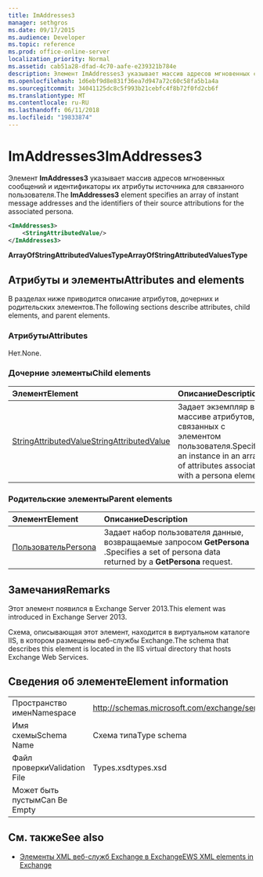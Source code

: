 ```yaml
---
title: ImAddresses3
manager: sethgros
ms.date: 09/17/2015
ms.audience: Developer
ms.topic: reference
ms.prod: office-online-server
localization_priority: Normal
ms.assetid: cab51a28-dfad-4c70-aafe-e239321b784e
description: Элемент ImAddresses3 указывает массив адресов мгновенных сообщений и идентификаторы их атрибуты источника для связанного пользователя.
ms.openlocfilehash: 1d6ebf9d8e831f36ea7d947a72c60c58fa5b1a4a
ms.sourcegitcommit: 34041125dc8c5f993b21cebfc4f8b72f0fd2cb6f
ms.translationtype: MT
ms.contentlocale: ru-RU
ms.lasthandoff: 06/11/2018
ms.locfileid: "19833874"
---
```

# <a name="imaddresses3"></a><span data-ttu-id="94175-103">ImAddresses3</span><span class="sxs-lookup"><span data-stu-id="94175-103">ImAddresses3</span></span>

<span data-ttu-id="94175-104">Элемент **ImAddresses3** указывает массив адресов мгновенных сообщений и идентификаторы их атрибуты источника для связанного пользователя.</span><span class="sxs-lookup"><span data-stu-id="94175-104">The **ImAddresses3** element specifies an array of instant message addresses and the identifiers of their source attributions for the associated persona.</span></span> 
  
```XML
<ImAddresses3>
    <StringAttributedValue/>
</ImAddresses3>
```

 <span data-ttu-id="94175-105">**ArrayOfStringAttributedValuesType**</span><span class="sxs-lookup"><span data-stu-id="94175-105">**ArrayOfStringAttributedValuesType**</span></span>
## <a name="attributes-and-elements"></a><span data-ttu-id="94175-106">Атрибуты и элементы</span><span class="sxs-lookup"><span data-stu-id="94175-106">Attributes and elements</span></span>

<span data-ttu-id="94175-107">В разделах ниже приводится описание атрибутов, дочерних и родительских элементов.</span><span class="sxs-lookup"><span data-stu-id="94175-107">The following sections describe attributes, child elements, and parent elements.</span></span>
  
### <a name="attributes"></a><span data-ttu-id="94175-108">Атрибуты</span><span class="sxs-lookup"><span data-stu-id="94175-108">Attributes</span></span>

<span data-ttu-id="94175-109">Нет.</span><span class="sxs-lookup"><span data-stu-id="94175-109">None.</span></span>
  
### <a name="child-elements"></a><span data-ttu-id="94175-110">Дочерние элементы</span><span class="sxs-lookup"><span data-stu-id="94175-110">Child elements</span></span>

|<span data-ttu-id="94175-111">**Элемент**</span><span class="sxs-lookup"><span data-stu-id="94175-111">**Element**</span></span>|<span data-ttu-id="94175-112">**Описание**</span><span class="sxs-lookup"><span data-stu-id="94175-112">**Description**</span></span>|
|:-----|:-----|
|[<span data-ttu-id="94175-113">StringAttributedValue</span><span class="sxs-lookup"><span data-stu-id="94175-113">StringAttributedValue</span></span>](stringattributedvalue.md) <br/> |<span data-ttu-id="94175-114">Задает экземпляр в массиве атрибутов, связанных с элементом пользователя.</span><span class="sxs-lookup"><span data-stu-id="94175-114">Specifies an instance in an array of attributes associated with a persona element.</span></span>  <br/> |
   
### <a name="parent-elements"></a><span data-ttu-id="94175-115">Родительские элементы</span><span class="sxs-lookup"><span data-stu-id="94175-115">Parent elements</span></span>

|<span data-ttu-id="94175-116">**Элемент**</span><span class="sxs-lookup"><span data-stu-id="94175-116">**Element**</span></span>|<span data-ttu-id="94175-117">**Описание**</span><span class="sxs-lookup"><span data-stu-id="94175-117">**Description**</span></span>|
|:-----|:-----|
|[<span data-ttu-id="94175-118">Пользователь</span><span class="sxs-lookup"><span data-stu-id="94175-118">Persona</span></span>](persona.md) <br/> |<span data-ttu-id="94175-119">Задает набор пользователя данные, возвращаемые запросом **GetPersona** .</span><span class="sxs-lookup"><span data-stu-id="94175-119">Specifies a set of persona data returned by a **GetPersona** request.</span></span>  <br/> |
   
## <a name="remarks"></a><span data-ttu-id="94175-120">Замечания</span><span class="sxs-lookup"><span data-stu-id="94175-120">Remarks</span></span>

<span data-ttu-id="94175-121">Этот элемент появился в Exchange Server 2013.</span><span class="sxs-lookup"><span data-stu-id="94175-121">This element was introduced in Exchange Server 2013.</span></span>
  
<span data-ttu-id="94175-122">Схема, описывающая этот элемент, находится в виртуальном каталоге IIS, в котором размещены веб-службы Exchange.</span><span class="sxs-lookup"><span data-stu-id="94175-122">The schema that describes this element is located in the IIS virtual directory that hosts Exchange Web Services.</span></span>
  
## <a name="element-information"></a><span data-ttu-id="94175-123">Сведения об элементе</span><span class="sxs-lookup"><span data-stu-id="94175-123">Element information</span></span>

|||
|:-----|:-----|
|<span data-ttu-id="94175-124">Пространство имен</span><span class="sxs-lookup"><span data-stu-id="94175-124">Namespace</span></span>  <br/> |http://schemas.microsoft.com/exchange/services/2006/types  <br/> |
|<span data-ttu-id="94175-125">Имя схемы</span><span class="sxs-lookup"><span data-stu-id="94175-125">Schema Name</span></span>  <br/> |<span data-ttu-id="94175-126">Схема типа</span><span class="sxs-lookup"><span data-stu-id="94175-126">Type schema</span></span>  <br/> |
|<span data-ttu-id="94175-127">Файл проверки</span><span class="sxs-lookup"><span data-stu-id="94175-127">Validation File</span></span>  <br/> |<span data-ttu-id="94175-128">Types.xsd</span><span class="sxs-lookup"><span data-stu-id="94175-128">types.xsd</span></span>  <br/> |
|<span data-ttu-id="94175-129">Может быть пустым</span><span class="sxs-lookup"><span data-stu-id="94175-129">Can Be Empty</span></span>  <br/> ||
   
## <a name="see-also"></a><span data-ttu-id="94175-130">См. также</span><span class="sxs-lookup"><span data-stu-id="94175-130">See also</span></span>



- [<span data-ttu-id="94175-131">Элементы XML веб-служб Exchange в Exchange</span><span class="sxs-lookup"><span data-stu-id="94175-131">EWS XML elements in Exchange</span></span>](ews-xml-elements-in-exchange.md)

